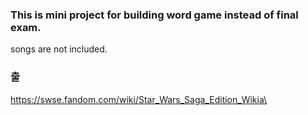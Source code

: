 ### This is mini project for building word game instead of final exam.

songs are not included.

### 출
https://swse.fandom.com/wiki/Star_Wars_Saga_Edition_Wikia\
